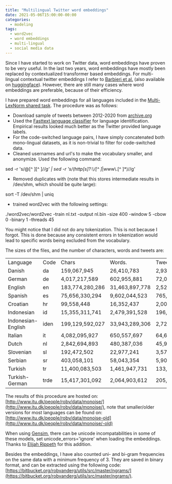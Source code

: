 ```yaml
---
title: "Multilingual Twitter word embeddings"
date: 2021-05-06T15:00:00-00:00
categories:
  - modeling
tags:
  - word2vec
  - word embeddings
  - multi-lingual
  - social media data
---
```


Since I have started to work on Twitter data, word embeddings have proven to be very useful. In the last two years, word embeddings have mostly been replaced by contextualized transformer based embeddings. For multi-lingual contextual twitter embeddings I refer to [Barbieri et al.](https://arxiv.org/pdf/2104.12250.pdf) (also available on [huggingface](https://huggingface.co/cardiffnlp/twitter-xlm-roberta-base)). However, there are still many cases where word embeddings are preferable, because of their efficiency.

I have prepared word embeddings for all languages included in the [Multi-LexNorm shared task](http://noisy-text.github.io/2021/multi-lexnorm.html). The procedure was as follows:

* Download sample of tweets between 2012-2020 from [archive.org](https://archive.org/details/twitterstream)
* Used the [Fasttext language classifier](https://fasttext.cc/docs/en/language-identification.html) for language identification. Empirical results looked much better as the Twitter provided language labels.
* For the code-switched language pairs, I have simply concatenated both mono-lingual datasets, as it is non-trivial to filter for code-switched data.
* Cleaned usernames and url's to make the vocabulary smaller, and anonymize. Used the following command:

sed -r 's/@\[^ \]\[^ \]*//g' | sed -r 's/(http\[s\]?:\\/\[^ \]*|www\\.\[^ \]*)//g'

* Removed duplicates with (note that this stores intermediate results in /dev/shm, which should be quite large):

sort -T /dev/shm | uniq

* trained word2vec with the following settings:

./word2vec/word2vec -train nl.txt -output nl.bin -size 400 -window 5 -cbow 0 -binary 1 -threads 45

You might notice that I did not do any tokenization. This is not because I forgot. This is done because any consistent errors in tokenization would lead to specific words being excluded from the vocabulary.

The sizes of the files, and the number of characters, words and tweets are:

|     |     |     |     |     |     |
| --- | --- | --- | --- | --- | --- |
| Language | Code | Chars | Words. | Tweets | Size |
| Danish | da  | 159,067,945 | 26,410,783 | 2,939,931 | 152M |
| German | de  | 4,017,217,589 | 602,955,881 | 72,054,802 | 3.8G |
| English | en  | 183,774,280,286 | 31,463,897,778 | 2,526,522,685 | 172G |
| Spanish | es  | 75,656,330,294 | 9,602,044,523 | 765,704,695 | 53G |
| Croatian | hr  | 99,558,448 | 16,352,437 | 2,007,553 | 95M |
| Indonesian | id  | 15,355,311,741 | 2,479,391,528 | 196,348,197 | 15G |
| Indonesian-English | iden | 199,129,592,027 | 33,943,289,306 | 2,722,870,882 | 186G |
| Italian | it  | 4,082,095,927 | 650,557,697 | 64,662,978 | 3.9G |
| Dutch | nl  | 2,842,694,893 | 480,387,036 | 45,942,710 | 2.7G |
| Slovenian | sl  | 192,472,502 | 22,977,241 | 3,577,682 | 184M |
| Serbian | sr  | 403,058,101 | 58,043,354 | 5,903,680 | 385M |
| Turkish | tr  | 11,400,083,503 | 1,461,947,731 | 133,557,943 | 11G |
| Turkish-German | trde | 15,417,301,092 | 2,064,903,612 | 205,612,745 | 15G |

The results of this procedure are hosted on: [http://www.itu.dk/people/robv/data/monoise/](http://www.itu.dk/people/robv/data/monoise/), note that smaller/older versions for most languages can be found on: [http://www.itu.dk/people/robv/data/monoise-old](http://www.itu.dk/people/robv/data/monoise/-old)

When using [Gensim](https://pypi.org/project/gensim/), there can be unicode incompatabilities in some of these models, set unicode_errors='ignore' when loading the embeddings. Thanks to [Elijah Rippeth](https://groups.google.com/g/multilexnorm/c/UTElCV6va4s) for this addition.

Besides the embeddings, I have also counted uni- and bi-gram frequencies on the same data with a minimum frequency of 3. They are saved in binary format, and can be extracted using the following code: [https://bitbucket.org/robvanderg/utils/src/master/ngrams/](https://bitbucket.org/robvanderg/utils/src/master/ngrams/).
